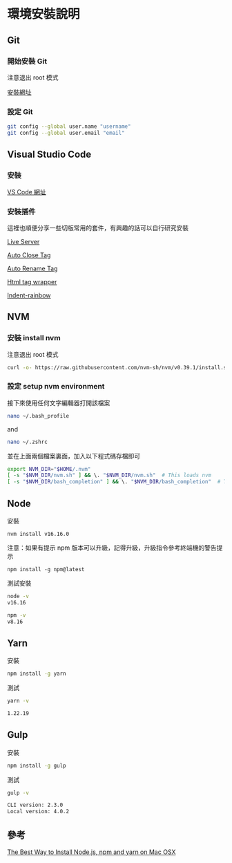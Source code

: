 # 環境安裝說明

## Git

### 開始安裝 Git

注意退出 root 模式

[安裝網址](https://git-scm.com/book/zh-tw/v2/%E9%96%8B%E5%A7%8B-Git-%E5%AE%89%E8%A3%9D%E6%95%99%E5%AD%B8)

### 設定 Git

```bash
git config --global user.name "username"
git config --global user.email "email"
```

## Visual Studio Code

### 安裝

[VS Code 網址](https://code.visualstudio.com/)

### 安裝插件

這裡也順便分享一些切版常用的套件，有興趣的話可以自行研究安裝

[Live Server](https://marketplace.visualstudio.com/items?itemName=ritwickdey.LiveServer)

[Auto Close Tag](https://marketplace.visualstudio.com/items?itemName=formulahendry.auto-close-tag)

[Auto Rename Tag](https://marketplace.visualstudio.com/items?itemName=formulahendry.auto-rename-tag)

[Html tag wrapper](https://marketplace.visualstudio.com/items?itemName=hwencc.html-tag-wrapper)

[Indent-rainbow](https://marketplace.visualstudio.com/items?itemName=oderwat.indent-rainbow)

## NVM

### 安裝 install nvm

注意退出 root 模式

```bash
curl -o- https://raw.githubusercontent.com/nvm-sh/nvm/v0.39.1/install.sh | bash;
```

### 設定 setup nvm environment

接下來使用任何文字編輯器打開該檔案

```bash
nano ~/.bash_profile
```

and

```bash
nano ~/.zshrc
```

並在上面兩個檔案裏面，加入以下程式碼存檔即可

```bash
export NVM_DIR="$HOME/.nvm"
[ -s "$NVM_DIR/nvm.sh" ] && \. "$NVM_DIR/nvm.sh"  # This loads nvm
[ -s "$NVM_DIR/bash_completion" ] && \. "$NVM_DIR/bash_completion"  # This loads nvm bash_completion
```

## Node

安裝

`nvm install v16.16.0`

注意：如果有提示 npm 版本可以升級，記得升級，升級指令參考終端機的警告提示

`npm install -g npm@latest`

測試安裝

```bash
node -v
v16.16

npm -v
v8.16
```

## Yarn

安裝

```bash
npm install -g yarn
```

測試

```bash
yarn -v

1.22.19
```

## Gulp

安裝

```bash
npm install -g gulp
```

測試

```bash
gulp -v

CLI version: 2.3.0
Local version: 4.0.2
```

## 參考

[The Best Way to Install Node.js, npm and yarn on Mac OSX](https://itsromiljain.medium.com/the-best-way-to-install-node-js-npm-and-yarn-on-mac-osx-4d8a8544987a)
